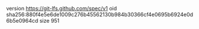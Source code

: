 version https://git-lfs.github.com/spec/v1
oid sha256:880f4e5e6de1009c276b45562130b984b30366cf4e0695b6924e0d6b5e0964cd
size 951
